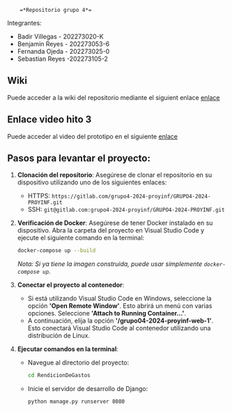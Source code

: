        =*Repositorio grupo 4*=

Integrantes:
- Badir Villegas - 202273020-K
- Benjamin Reyes - 202273053-6
- Fernanda Ojeda - 202273025-0
- Sebastian Reyes -202273105-2

## Wiki

Puede acceder a la wiki del repositorio mediante el siguient enlace [enlace](https://gitlab.com/grupo4-2024-proyinf/GRUPO4-2024-PROYINF/-/wikis/Wiki)

## Enlace video hito 3
Puede acceder al video del prototipo en el siguiente [enlace](https://youtu.be/PczyER8rk8M)

## Pasos para levantar el proyecto:

1. **Clonación del repositorio**: Asegúrese de clonar el repositorio en su dispositivo utilizando uno de los siguientes enlaces:
   - HTTPS: `https://gitlab.com/grupo4-2024-proyinf/GRUPO4-2024-PROYINF.git`
   - SSH: `git@gitlab.com:grupo4-2024-proyinf/GRUPO4-2024-PROYINF.git`

2. **Verificación de Docker**: Asegúrese de tener Docker instalado en su dispositivo. Abra la carpeta del proyecto en Visual Studio Code y ejecute el siguiente comando en la terminal:
   ```bash
   docker-compose up --build
   ```
   *Nota: Si ya tiene la imagen construida, puede usar simplemente `docker-compose up`.*

3. **Conectar el proyecto al contenedor**:
   - Si está utilizando Visual Studio Code en Windows, seleccione la opción **'Open Remote Window'**. Esto abrirá un menú con varias opciones. Seleccione **'Attach to Running Container...'**.
   - A continuación, elija la opción **'/grupo04-2024-proyinf-web-1'**. Esto conectará Visual Studio Code al contenedor utilizando una distribución de Linux.

4. **Ejecutar comandos en la terminal**:
   - Navegue al directorio del proyecto:
     ```bash
     cd RendicionDeGastos
     ```
   - Inicie el servidor de desarrollo de Django:
     ```bash
     python manage.py runserver 8080
     ```


    